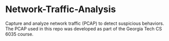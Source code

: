 # Network-Traffic-Analysis
Capture and analyze network traffic (PCAP) to detect suspicious behaviors. The PCAP used in this repo was developed as part of the Georgia Tech CS 6035 course.
